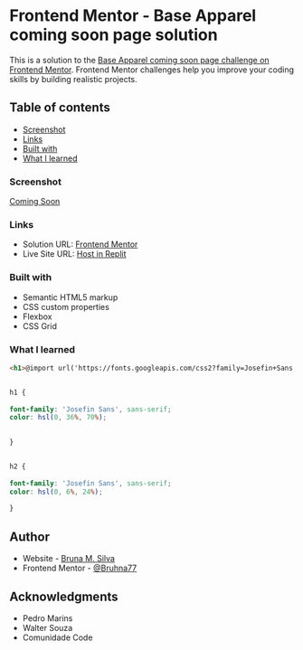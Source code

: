 # Frontend Mentor - Base Apparel coming soon page solution

This is a solution to the [Base Apparel coming soon page challenge on Frontend Mentor](https://www.frontendmentor.io/challenges/base-apparel-coming-soon-page-5d46b47f8db8a7063f9331a0). Frontend Mentor challenges help you improve your coding skills by building realistic projects. 

## Table of contents
  
  - [Screenshot](#screenshot)
  - [Links](#links)
  - [Built with](#built-with)
  - [What I learned](#what-i-learned)

### Screenshot

[Coming Soon](img/aparenciafinal.jpg)

### Links

- Solution URL: [Frontend Mentor](https://your-solution-url.com](https://projeto-1-csv-19.bruhna77.repl.co/)](https://www.frontendmentor.io/solutions/html-css-mTcjvlT0QV))
- Live Site URL: [Host in Replit](https://your-solution-url.com](https://projeto-1-csv-19.bruhna77.repl.co/))


### Built with

- Semantic HTML5 markup
- CSS custom properties
- Flexbox
- CSS Grid


### What I learned


```html
<h1>@import url('https://fonts.googleapis.com/css2?family=Josefin+Sans:wght@300;400;600&display=swap');</h1>
```
```css

h1 {
  
font-family: 'Josefin Sans', sans-serif; 
color: hsl(0, 36%, 70%);

  
}


h2 {
  
font-family: 'Josefin Sans', sans-serif;  
color: hsl(0, 6%, 24%);
  
}


```


## Author

- Website - [Bruna M. Silva](https://www.linkedin.com/in/bruhna77/)
- Frontend Mentor - [@Bruhna77](https://www.frontendmentor.io/profile/bruhna77)


## Acknowledgments

- Pedro Marins
- Walter Souza
- Comunidade Code
